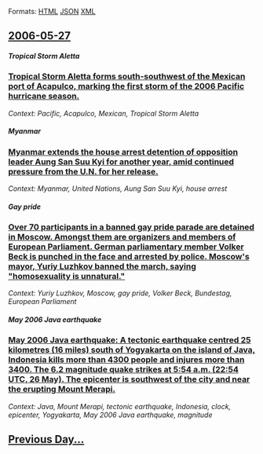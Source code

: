 
Formats: [HTML](2006/05/27/index.html)  [JSON](2006/05/27/index.json)  [XML](2006/05/27/index.xml)  

## [2006-05-27](/news/2006/05/27/index.md)

##### Tropical Storm Aletta
### [ Tropical Storm Aletta forms south-southwest of the Mexican port of Acapulco, marking the first storm of the 2006 Pacific hurricane season. ](/news/2006/05/27/tropical-storm-aletta-forms-south-southwest-of-the-mexican-port-of-acapulco-marking-the-first-storm-of-the-2006-pacific-hurricane-season.md)
_Context: Pacific, Acapulco, Mexican, Tropical Storm Aletta_

##### Myanmar
### [ Myanmar extends the house arrest detention of opposition leader Aung San Suu Kyi for another year, amid continued pressure from the U.N. for her release. ](/news/2006/05/27/myanmar-extends-the-house-arrest-detention-of-opposition-leader-aung-san-suu-kyi-for-another-year-amid-continued-pressure-from-the-u-n-fo.md)
_Context: Myanmar, United Nations, Aung San Suu Kyi, house arrest_

##### Gay pride
### [ Over 70 participants in a banned gay pride parade are detained in Moscow. Amongst them are organizers and members of European Parliament. German parliamentary member Volker Beck is punched in the face and arrested by police. Moscow's mayor, Yuriy Luzhkov banned the march, saying "homosexuality is unnatural." ](/news/2006/05/27/over-70-participants-in-a-banned-gay-pride-parade-are-detained-in-moscow-amongst-them-are-organizers-and-members-of-european-parliament-g.md)
_Context: Yuriy Luzhkov, Moscow, gay pride, Volker Beck, Bundestag, European Parliament_

##### May 2006 Java earthquake
### [ May 2006 Java earthquake: A tectonic earthquake centred 25 kilometres (16 miles) south of Yogyakarta on the island of Java, Indonesia kills more than 4300 people and injures more than 3400. The 6.2 magnitude quake strikes at 5:54 a.m. (22:54 UTC, 26 May). The epicenter is southwest of the city and near the erupting Mount Merapi. ](/news/2006/05/27/may-2006-java-earthquake-a-tectonic-earthquake-centred-25-kilometres-16-miles-south-of-yogyakarta-on-the-island-of-java-indonesia-kills.md)
_Context: Java, Mount Merapi, tectonic earthquake, Indonesia, clock, epicenter, Yogyakarta, May 2006 Java earthquake, magnitude_

## [Previous Day...](/news/2006/05/26/index.md)

